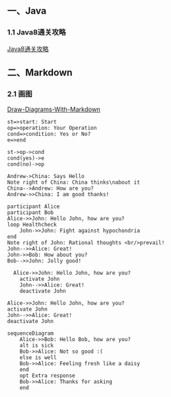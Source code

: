 ## 一、Java

### 1.1 Java8通关攻略

[Java8通关攻略](https://juejin.im/post/5e1d665bf265da3e4608fa17?utm_source=gold_browser_extension	"Java8通关攻略")



## 二、Markdown

### 2.1 画图

[Draw-Diagrams-With-Markdown](http://support.typora.io/Draw-Diagrams-With-Markdown/ "Draw-Diagrams-With-Markdown")


```flow
st=>start: Start
op=>operation: Your Operation
cond=>condition: Yes or No?
e=>end

st->op->cond
cond(yes)->e
cond(no)->op
```



```sequence
Andrew->China: Says Hello
Note right of China: China thinks\nabout it
China-->Andrew: How are you?
Andrew->>China: I am good thanks!
```

```sequenceDiagram
participant Alice
participant Bob
Alice->>John: Hello John, how are you?
loop Healthcheck
    John->>John: Fight against hypochondria
end
Note right of John: Rational thoughts <br/>prevail!
John-->>Alice: Great!
John->>Bob: How about you?
Bob-->>John: Jolly good!
```



```graph
  Alice->>John: Hello John, how are you?
    activate John
    John-->>Alice: Great!
    deactivate John
```

```sequenceDiagram
Alice->>John: Hello John, how are you?
activate John
John-->>Alice: Great!
deactivate John
```

```mermaid
sequenceDiagram
    Alice->>Bob: Hello Bob, how are you?
    alt is sick
    Bob->>Alice: Not so good :(
    else is well
    Bob->>Alice: Feeling fresh like a daisy
    end
    opt Extra response
    Bob->>Alice: Thanks for asking
    end
```

